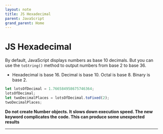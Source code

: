 ```yaml
---
layout: note
title: JS Hexadecimal
parent: JavaScript
grand_parent: Home
---
```


# JS Hexadecimal

By default, JavaScript displays numbers as base 10 decimals. But you can use the `toString()` method to output numbers from base 2 to base 36.

- Hexadecimal is base 16. Decimal is base 10. Octal is base 8. Binary is base 2.

```js
let lotsOfDecimal = 1.766584958675746364;
lotsOfDecimal;
let twoDecimalPlaces = lotsOfDecimal.toFixed(2);
twoDecimalPlaces;
```

**Do not create Number objects. It slows down execution speed. The new keyword complicates the code. This can produce some unexpected results**

---
